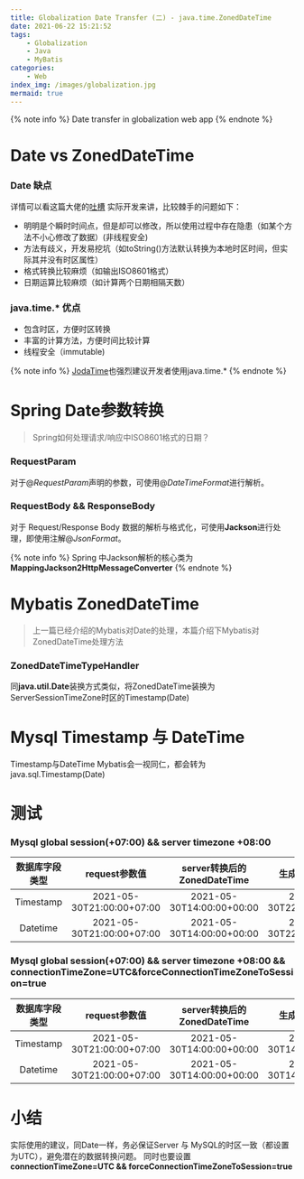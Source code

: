```yaml
---
title: Globalization Date Transfer (二) - java.time.ZonedDateTime
date: 2021-06-22 15:21:52
tags:
	- Globalization
	- Java
	- MyBatis
categories:
	- Web
index_img: /images/globalization.jpg
mermaid: true
---
```


{% note info %}
Date transfer in globalization web app
{% endnote %}

<!-- more -->

# Date vs ZonedDateTime

### Date 缺点

详情可以看这篇大佬的[吐槽](https://codeblog.jonskeet.uk/2017/04/23/all-about-java-util-date/)
实际开发来讲，比较棘手的问题如下：
- 明明是个瞬时时间点，但是却可以修改，所以使用过程中存在隐患（如某个方法不小心修改了数据）(非线程安全)
- 方法有歧义，开发易挖坑（如toString()方法默认转换为本地时区时间，但实际其并没有时区属性）
- 格式转换比较麻烦（如输出ISO8601格式）
- 日期运算比较麻烦（如计算两个日期相隔天数）

### java.time.* 优点

- 包含时区，方便时区转换
- 丰富的计算方法，方便时间比较计算
- 线程安全（immutable)

{% note info %}
[JodaTime](https://www.joda.org/joda-time/)也强烈建议开发者使用java.time.*
{% endnote %}

# Spring Date参数转换

> Spring如何处理请求/响应中ISO8601格式的日期？

### RequestParam

对于@*RequestParam*声明的参数，可使用@*DateTimeFormat*进行解析。

### RequestBody && ResponseBody

对于 Request/Response Body 数据的解析与格式化，可使用**Jackson**进行处理，即使用注解@*JsonFormat*。

{% note info %}
Spring 中Jackson解析的核心类为**MappingJackson2HttpMessageConverter**
{% endnote %}

# Mybatis ZonedDateTime

> 上一篇已经介绍的Mybatis对Date的处理，本篇介绍下Mybatis对ZonedDateTime处理方法

### ZonedDateTimeTypeHandler

同**java.util.Date**装换方式类似，将ZonedDateTime装换为ServerSessionTimeZone时区的Timestamp(Date)

# Mysql Timestamp 与 DateTime

Timestamp与DateTime Mybatis会一视同仁，都会转为java.sql.Timestamp(Date)

# 测试

### Mysql global session(+07:00) && server timezone +08:00

| 数据库字段类型 | request参数值 | server转换后的ZonedDateTime | 生成的sql value | 最终存储值 |
|:----:|:----:|:----:|:----:|:----:|
| Timestamp | 2021-05-30T21:00:00+07:00 | 2021-05-30T14:00:00+00:00 | 2021-05-30T22:00:00+08:00 | 2021-05-30T15:00:00+00:00 |
| Datetime | 2021-05-30T21:00:00+07:00 | 2021-05-30T14:00:00+00:00 | 2021-05-30T22:00:00+08:00 | 2021-05-30T22:00:00+08:00 |

### Mysql global session(+07:00) && server timezone +08:00 && connectionTimeZone=UTC&forceConnectionTimeZoneToSession=true

| 数据库字段类型 | request参数值 | server转换后的ZonedDateTime | 生成的sql value | 最终存储值 |
|:----:|:----:|:----:|:----:|:----:|
| Timestamp | 2021-05-30T21:00:00+07:00 | 2021-05-30T14:00:00+00:00 | 2021-05-30T14:00:00+00:00 | 2021-05-30T14:00:00+00:00 |
| Datetime | 2021-05-30T21:00:00+07:00 | 2021-05-30T14:00:00+00:00 | 2021-05-30T14:00:00+00:00 | 2021-05-30T14:00:00+00:00 |


# 小结

实际使用的建议，同Date一样，务必保证Server 与 MySQL的时区一致（都设置为UTC），避免潜在的数据转换问题。
同时也要设置**connectionTimeZone=UTC && forceConnectionTimeZoneToSession=true**